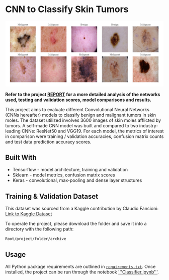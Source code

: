 # CNN to Classify Skin Tumors

![Dataset](imgs/image.png)

__Refer to the project [REPORT](Report.pdf) for a more detailed analysis of the networks used, testing and validation scores, model comparisons and results.__

This project aims to evaluate different Convolutional Neural Networks (CNNs hereafter) models to classify benign and malignant tumors in skin moles. The dataset utilized involves 3600 images of skin moles afflicted by tumors. A self-made CNN model was built and compared to two industry-leading CNNs: ResNet50 and VGG19. For each model, the metrics of interest in comparison were training / validation accuracies, confusion matrix counts and test data prediction accuracy scores.

## Built With

- Tensorflow - model architecture, training and validation 
- Sklearn - model metrics, confusion matrix scores
- Keras - convolutional, max-pooling and dense layer structures

## Training & Validation Dataset

This dataset was sourced from a Kaggle contribution by Claudio Fancioni: [Link to Kaggle Dataset](https://www.kaggle.com/datasets/fanconic/skin-cancer-malignant-vs-benign?resource=download)

To operate the project, please download the folder and save it into a directory with the following path:
```
Root/project/folder/archive
```

## Usage

All Python package requirements are outlined in [```requirements.txt```](requirements.txt). Once installed, the project can be run through the notebook ['''Classifier.ipynb'''](Classifier.ipynb).
    
